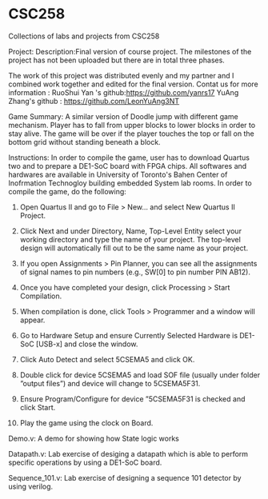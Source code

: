# CSC258
Collections of labs and projects from CSC258

Project: 
  Description:Final version of course project. The milestones of the project has not been uploaded but there are in total three phases.
  
  The work of this project was distributed evenly and my partner and I combined work together and edited for the final version. Contat us for more information : RuoShui Yan 's github:https://github.com/yanrs17
                                            YuAng Zhang's github : https://github.com/LeonYuAng3NT
  
  Game Summary: A similar version of Doodle jump with different game mechanism. Player has to fall from upper blocks to lower blocks 
  in order to stay alive.  The game will be over if the player touches the top or fall on the bottom grid without standing beneath 
  a block. 
  
  Instructions: In order to compile the game, user has to download Quartus two and to prepare a DE1-SoC board with FPGA chips. 
  All softwares and hardwares are available in University of Toronto's Bahen Center of Inofrmation Technogloy building embedded System lab rooms. In order to compile the game, do the following:
  1. Open Quartus II and go to File > New... and select New Quartus II Project.
  2. Click Next and under Directory, Name, Top-Level Entity select your working directory and type the name
      of your project. The top-level design will automatically fill out to be the same name as your project.

  3. If you open Assignments > Pin Planner, you can see all the assignments of signal names to pin numbers
      (e.g., SW[0] to pin number PIN AB12).

  4. Once you have completed your design, click Processing > Start Compilation.
  5. When compilation is done, click Tools > Programmer and a window will appear.
  6. Go to Hardware Setup and ensure Currently Selected Hardware is DE1-SoC [USB-x] and close the window.
  7. Click Auto Detect and select 5CSEMA5 and click OK.
  8. Double click <none> for device 5CSEMA5 and load SOF file (usually under folder ”output files”) and
      device will change to 5CSEMA5F31.
  9. Ensure Program/Configure for device ”5CSEMA5F31 is checked and click Start.
  10. Play the game using the clock on Board.

Demo.v: A demo for showing how State logic works 



Datapath.v: Lab exercise of desiging a datapath which is able to perform specific operations by using a DE1-SoC board.


Sequence_101.v: Lab exercise of designing a sequence 101 detector by using verilog.






